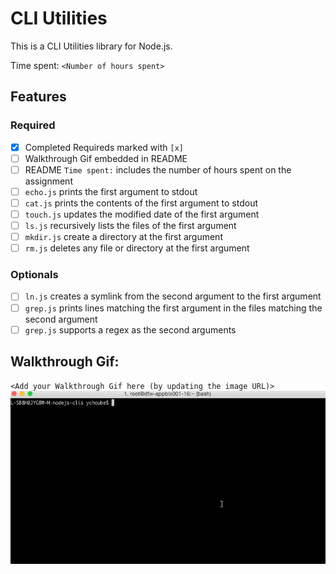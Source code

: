 # CLI Utilities

This is a CLI Utilities library for Node.js.

Time spent: `<Number of hours spent>`

## Features

### Required

- [x] Completed Requireds marked with `[x]`
- [ ] Walkthrough Gif embedded in README
- [ ] README `Time spent:` includes the number of hours spent on the assignment
- [ ] `echo.js` prints the first argument to stdout
- [ ] `cat.js` prints the contents of the first argument to stdout
- [ ] `touch.js` updates the modified date of the first argument
- [ ] `ls.js` recursively lists the files of the first argument
- [ ] `mkdir.js` create a directory at the first argument
- [ ] `rm.js` deletes any file or directory at the first argument 

### Optionals

- [ ] `ln.js` creates a symlink from the second argument to the first argument
- [ ] `grep.js` prints lines matching the first argument in the files matching the second argument
- [ ] `grep.js` supports a regex as the second arguments

## Walkthrough Gif:

`<Add your Walkthrough Gif here (by updating the image URL)>`
![Video Walkthrough](https://github.com/yaduvendrachoubey/codepathweek1/blob/master/projectwalkthroughweek1.gif)
